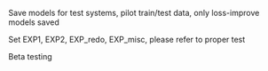 Save models for test systems, pilot train/test data, only loss-improve models saved
  
Set EXP1, EXP2, EXP_redo, EXP_misc, please refer to proper test
     
Beta testing
